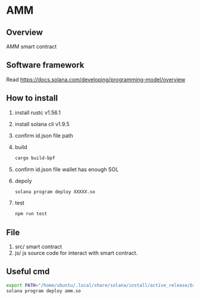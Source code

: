 # AMM

## Overview

AMM smart contract

## Software framework

Read https://docs.solana.com/developing/programming-model/overview

## How to install

1. install rustc v1.56.1

2. install solana cli v1.9.5

3. confirm id.json file path

4. build

   ```bash
   cargo build-bpf
   ```

5. confirm id.json file wallet has enough SOL

6. depoly

   ```bash
   solana program deploy XXXXX.so
   ```

7. test

   ```bash
   npm run test
   ```   

## File

1. src/ smart contract
2. js/ js source code for interact with smart contract. 

## Useful cmd

```bash
export PATH="/home/ubuntu/.local/share/solana/install/active_release/bin:$PATH"
solana program deploy amm.so
```

